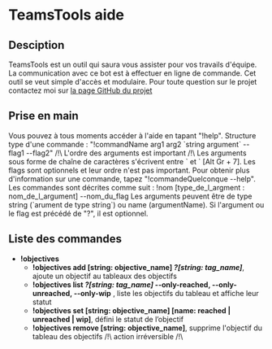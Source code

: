 # TeamsTools aide
## Desciption
TeamsTools est un outil qui saura vous assister pour vos travails d'équipe. La communication avec ce bot est à effectuer en ligne de commande. Cet outil se veut simple d'accès et modulaire. Pour toute question sur le projet contactez moi sur [la page GitHub du projet](github.com) 
## Prise en main
Vous pouvez à tous moments accéder à l'aide en tapant "!help".
Structure type d'une commande : "!commandName arg1 arg2 \`string argument\` --flag1 --flag2"
/!\\ L'ordre des arguments est important /!\\
Les arguments sous forme de chaîne de caractères s'écrivent entre \` et \` [Alt Gr + 7].
Les flags sont optionnels et leur ordre n'est pas important.
Pour obtenir plus d'information sur une commande, tapez "!commandeQuelconque --help".
Les commandes sont décrites comme suit : !nom [type_de_l_argment : nom_de_l_argument] --nom_du_flag
Les arguments peuvent être de type string (\`arument de type string\`) ou name (argumentName).
Si l'argument ou le flag est précédé de "?", il est optionnel.
## Liste des commandes

 - **!objectives**
    - **!objectives add [string: objective_name] *?[string: tag_name]***, ajoute un objectif au tableaux des objectifs
    - **!objectives  list *?[string: tag_name]* --only-reached, --only-unreached, --only-wip** , liste les objectifs du tableau et affiche leur statut
    - **!objectives set [string: objective_name] [name: reached | unreached | wip]**, défini le statut de l’objectif
    - **!objectives remove [string: objective_name]**, supprime l'objectif du tableau des objectifs /!\\ action irréversible /!\\